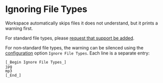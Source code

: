 <!--
 Ignoring File Types.md

 This source file is part of the Workspace open source project.
 https://github.com/SDGGiesbrecht/Workspace

 Copyright ©2017 Jeremy David Giesbrecht and the Workspace project contributors.

 Soli Deo gloria.

 Licensed under the Apache Licence, Version 2.0.
 See http://www.apache.org/licenses/LICENSE-2.0 for licence information.
 -->

# Ignoring File Types

Workspace automatically skips files it does not understand, but it prints a warning first.

For standard file types, please [request that support be added](https://github.com/SDGGiesbrecht/Workspace/issues).

For non‐standard file types, the warning can be silenced using the [configuration](Configuring%20Workspace.md) option `Ignore File Types`. Each line is a separate entry:

```text
[_Begin Ignore File Types_]
jpg
mp3
[_End_]
```
